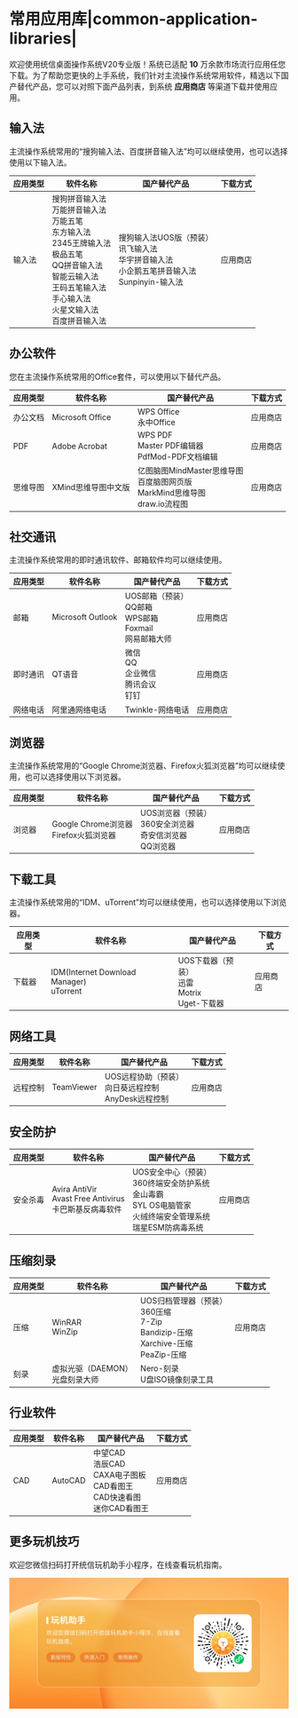 # 常用应用库|common-application-libraries|

欢迎使用统信桌面操作系统V20专业版！系统已适配 **10** 万余款市场流行应用任您下载。为了帮助您更快的上手系统，我们针对主流操作系统常用软件，精选以下国产替代产品，您可以对照下面产品列表，到系统 **应用商店** 等渠道下载并使用应用。



## 输入法

主流操作系统常用的“搜狗输入法、百度拼音输入法”均可以继续使用，也可以选择使用以下输入法。

| 应用类型 | 软件名称                                                     | 国产替代产品                                                 | 下载方式 |
| -------- | ------------------------------------------------------------ | ------------------------------------------------------------ | -------- |
| 输入法   | 搜狗拼音输入法<br/>万能拼音输入法<br/>万能五笔<br/>东方输入法<br/>2345王牌输入法<br/>极品五笔<br/>QQ拼音输入法<br/>智能云输入法<br/>王码五笔输入法<br/>手心输入法<br/>火星文输入法<br/>百度拼音输入法 | 搜狗输入法UOS版（预装）<br/>讯飞输入法<br />华宇拼音输入法<br />小企鹅五笔拼音输入法<br />Sunpinyin-输入法 | 应用商店 |



## 办公软件

您在主流操作系统常用的Office套件，可以使用以下替代产品。

| 应用类型 | 软件名称            | 国产替代产品                                                 | 下载方式 |
| -------- | ------------------- | ------------------------------------------------------------ | -------- |
| 办公文档 | Microsoft Office    | WPS Office<br/>永中Office                                    | 应用商店 |
| PDF      | Adobe Acrobat       | WPS PDF<br />Master PDF编辑器<br />PdfMod-PDF文档编辑        | 应用商店 |
| 思维导图 | XMind思维导图中文版 | 亿图脑图MindMaster思维导图<br />百度脑图网页版<br />MarkMind思维导图<br />draw.io流程图 | 应用商店 |



## 社交通讯

主流操作系统常用的即时通讯软件、邮箱软件均可以继续使用。

| 应用类型 | 软件名称          | 国产替代产品                                                 | 下载方式 |
| -------- | ----------------- | ------------------------------------------------------------ | -------- |
| 邮箱     | Microsoft Outlook | UOS邮箱（预装）<br />QQ邮箱<br />WPS邮箱<br />Foxmail<br />网易邮箱大师 | 应用商店 |
| 即时通讯 | QT语音            | 微信<br />QQ<br />企业微信<br />腾讯会议<br />钉钉           | 应用商店 |
| 网络电话 | 阿里通网络电话    | Twinkle-网络电话                                             | 应用商店 |



## 浏览器

主流操作系统常用的“Google Chrome浏览器、Firefox火狐浏览器”均可以继续使用，也可以选择使用以下浏览器。

| 应用类型 | 软件名称                                   | 国产替代产品                                                 | 下载方式 |
| -------- | ------------------------------------------ | ------------------------------------------------------------ | -------- |
| 浏览器   | Google Chrome浏览器<br />Firefox火狐浏览器 | UOS浏览器（预装）<br />360安全浏览器<br />奇安信浏览器<br />QQ浏览器 | 应用商店 |



## 下载工具

主流操作系统常用的“IDM、uTorrent”均可以继续使用，也可以选择使用以下浏览器。

| 应用类型 | 软件名称                                     | 国产替代产品                                             | 下载方式 |
| -------- | -------------------------------------------- | -------------------------------------------------------- | -------- |
| 下载器   | IDM(Internet Download Manager)<br />uTorrent | UOS下载器（预装）<br />迅雷<br />Motrix<br />Uget-下载器 | 应用商店 |



## 网络工具

| 应用类型 | 软件名称   | 国产替代产品                                                 | 下载方式 |
| -------- | ---------- | ------------------------------------------------------------ | -------- |
| 远程控制 | TeamViewer | UOS远程协助（预装）<br />向日葵远程控制<br />AnyDesk远程控制 | 应用商店 |



## 安全防护

| 应用类型 | 软件名称                                                     | 国产替代产品                                                 | 下载方式 |
| -------- | ------------------------------------------------------------ | ------------------------------------------------------------ | -------- |
| 安全杀毒 | Avira AntiVir<br />Avast Free Antivirus<br />卡巴斯基反病毒软件 | UOS安全中心（预装）<br />360终端安全防护系统<br />金山毒霸<br />SYL OS电脑管家<br />火绒终端安全管理系统<br />瑞星ESM防病毒系统 | 应用商店 |



## 压缩刻录

| 应用类型 | 软件名称                             | 国产替代产品                                                 | 下载方式 |
| -------- | ------------------------------------ | ------------------------------------------------------------ | -------- |
| 压缩     | WinRAR<br />WinZip<br />             | UOS归档管理器（预装）<br />360压缩<br />7-Zip<br />Bandizip-压缩<br />Xarchive-压缩<br />PeaZip-压缩 | 应用商店 |
| 刻录     | 虚拟光驱（DAEMON）<br />光盘刻录大师 | Nero-刻录<br />U盘ISO镜像刻录工具                            |          |



## 行业软件

| 应用类型 | 软件名称 | 国产替代产品                                                 | 下载方式 |
| -------- | -------- | ------------------------------------------------------------ | -------- |
| CAD      | AutoCAD  | 中望CAD<br />浩辰CAD<br />CAXA电子图板<br />CAD看图王<br />CAD快速看图<br />迷你CAD看图王 | 应用商店 |





## 更多玩机技巧

欢迎您微信扫码打开统信玩机助手小程序，在线查看玩机指南。

![tip_assistant](./fig/tip_assistant.jpg)
